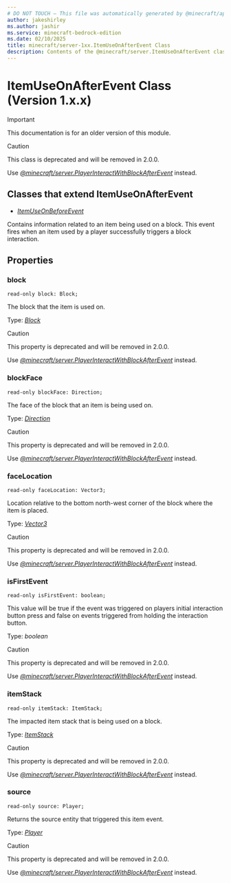 ```yaml
---
# DO NOT TOUCH — This file was automatically generated by @minecraft/api-docs-generator, to report problems file an issue at https://github.com/Mojang/minecraft-scripting-libraries
author: jakeshirley
ms.author: jashir
ms.service: minecraft-bedrock-edition
ms.date: 02/10/2025
title: minecraft/server-1xx.ItemUseOnAfterEvent Class
description: Contents of the @minecraft/server.ItemUseOnAfterEvent class (Version 1.x.x).
---
```

# ItemUseOnAfterEvent Class (Version 1.x.x)

> [!IMPORTANT]
> This documentation is for an older version of this module.

> [!CAUTION]
> This class is deprecated and will be removed in 2.0.0.
> 
> Use [*@minecraft/server.PlayerInteractWithBlockAfterEvent*](../../../priorscriptapi/minecraft/server-1xx/PlayerInteractWithBlockAfterEvent.md) instead.

## Classes that extend ItemUseOnAfterEvent
- [*ItemUseOnBeforeEvent*](ItemUseOnBeforeEvent.md)

Contains information related to an item being used on a block. This event fires when an item used by a player successfully triggers a block interaction.

## Properties

### **block**
`read-only block: Block;`

The block that the item is used on.

Type: [*Block*](Block.md)

> [!CAUTION]
> This property is deprecated and will be removed in 2.0.0.
> 
> Use [*@minecraft/server.PlayerInteractWithBlockAfterEvent*](../../../priorscriptapi/minecraft/server-1xx/PlayerInteractWithBlockAfterEvent.md) instead.

### **blockFace**
`read-only blockFace: Direction;`

The face of the block that an item is being used on.

Type: [*Direction*](Direction.md)

> [!CAUTION]
> This property is deprecated and will be removed in 2.0.0.
> 
> Use [*@minecraft/server.PlayerInteractWithBlockAfterEvent*](../../../priorscriptapi/minecraft/server-1xx/PlayerInteractWithBlockAfterEvent.md) instead.

### **faceLocation**
`read-only faceLocation: Vector3;`

Location relative to the bottom north-west corner of the block where the item is placed.

Type: [*Vector3*](Vector3.md)

> [!CAUTION]
> This property is deprecated and will be removed in 2.0.0.
> 
> Use [*@minecraft/server.PlayerInteractWithBlockAfterEvent*](../../../priorscriptapi/minecraft/server-1xx/PlayerInteractWithBlockAfterEvent.md) instead.

### **isFirstEvent**
`read-only isFirstEvent: boolean;`

This value will be true if the event was triggered on players initial interaction button press and false on events triggered from holding the interaction button.

Type: *boolean*

> [!CAUTION]
> This property is deprecated and will be removed in 2.0.0.
> 
> Use [*@minecraft/server.PlayerInteractWithBlockAfterEvent*](../../../priorscriptapi/minecraft/server-1xx/PlayerInteractWithBlockAfterEvent.md) instead.

### **itemStack**
`read-only itemStack: ItemStack;`

The impacted item stack that is being used on a block.

Type: [*ItemStack*](ItemStack.md)

> [!CAUTION]
> This property is deprecated and will be removed in 2.0.0.
> 
> Use [*@minecraft/server.PlayerInteractWithBlockAfterEvent*](../../../priorscriptapi/minecraft/server-1xx/PlayerInteractWithBlockAfterEvent.md) instead.

### **source**
`read-only source: Player;`

Returns the source entity that triggered this item event.

Type: [*Player*](Player.md)

> [!CAUTION]
> This property is deprecated and will be removed in 2.0.0.
> 
> Use [*@minecraft/server.PlayerInteractWithBlockAfterEvent*](../../../priorscriptapi/minecraft/server-1xx/PlayerInteractWithBlockAfterEvent.md) instead.
